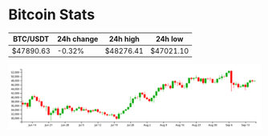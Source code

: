 # Bitcoin Stats

BTC/USDT|24h change|24h high|24h low|
|---|---|---|---|
|$47890.63|-0.32%|$48276.41|$47021.10|

<img src="./chart.svg">

